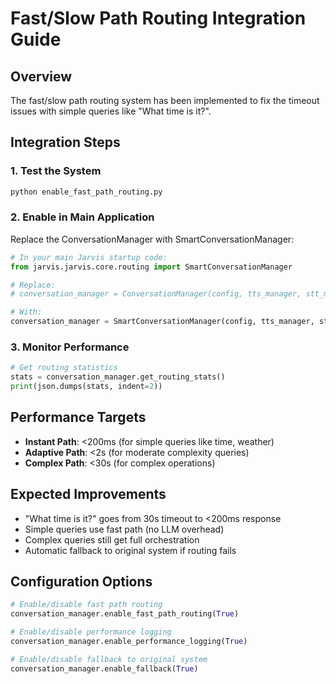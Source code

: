 # Fast/Slow Path Routing Integration Guide

## Overview
The fast/slow path routing system has been implemented to fix the timeout issues
with simple queries like "What time is it?".

## Integration Steps

### 1. Test the System
```bash
python enable_fast_path_routing.py
```

### 2. Enable in Main Application
Replace the ConversationManager with SmartConversationManager:

```python
# In your main Jarvis startup code:
from jarvis.jarvis.core.routing import SmartConversationManager

# Replace:
# conversation_manager = ConversationManager(config, tts_manager, stt_manager)

# With:
conversation_manager = SmartConversationManager(config, tts_manager, stt_manager)
```

### 3. Monitor Performance
```python
# Get routing statistics
stats = conversation_manager.get_routing_stats()
print(json.dumps(stats, indent=2))
```

## Performance Targets
- **Instant Path**: <200ms (for simple queries like time, weather)
- **Adaptive Path**: <2s (for moderate complexity queries)
- **Complex Path**: <30s (for complex operations)

## Expected Improvements
- "What time is it?" goes from 30s timeout to <200ms response
- Simple queries use fast path (no LLM overhead)
- Complex queries still get full orchestration
- Automatic fallback to original system if routing fails

## Configuration Options
```python
# Enable/disable fast path routing
conversation_manager.enable_fast_path_routing(True)

# Enable/disable performance logging
conversation_manager.enable_performance_logging(True)

# Enable/disable fallback to original system
conversation_manager.enable_fallback(True)
```

